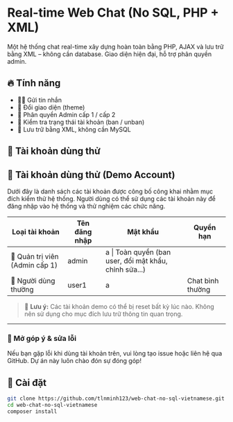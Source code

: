 # Real-time Web Chat (No SQL, PHP + XML)

Một hệ thống chat real-time xây dựng hoàn toàn bằng PHP, AJAX và lưu trữ bằng XML – không cần database. Giao diện hiện đại, hỗ trợ phân quyền admin.

## 🔥 Tính năng
- 🧑‍💬 Gửi tin nhắn
- 🎨 Đổi giao diện (theme)
- 🔐 Phân quyền Admin cấp 1 / cấp 2
- 🚫 Kiểm tra trạng thái tài khoản (ban / unban)
- 📁 Lưu trữ bằng XML, không cần MySQL

## 👤 Tài khoản dùng thử
## 👤 Tài khoản dùng thử (Demo Account)

Dưới đây là danh sách các tài khoản được công bố công khai nhằm mục đích kiểm thử hệ thống. Người dùng có thể sử dụng các tài khoản này để đăng nhập vào hệ thống và thử nghiệm các chức năng.

| Loại tài khoản                  | Tên đăng nhập | Mật khẩu     | Quyền hạn                                           |
|---------------------------------|----------------|--------------|----------------------------------------------------|
| 👑 Quản trị viên (Admin cấp 1) | admin           | a            \| Toàn quyền (ban user, đổi mật khẩu, chỉnh sửa...) |
| 👤 Người dùng thường            | user1          | a            | Chat bình thường                                   |

> 📝 **Lưu ý:** Các tài khoản demo có thể bị reset bất kỳ lúc nào. Không nên sử dụng cho mục đích lưu trữ thông tin quan trọng.

---

### 💬 Mở góp ý & sửa lỗi

Nếu bạn gặp lỗi khi dùng tài khoản trên, vui lòng tạo issue hoặc liên hệ qua GitHub. Dự án này luôn chào đón sự đóng góp!



## 🚀 Cài đặt

```bash
git clone https://github.com/tlnminh123/web-chat-no-sql-vietnamese.git
cd web-chat-no-sql-vietnamese
composer install
